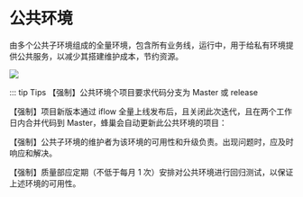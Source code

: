 # 公共环境

由多个公共子环境组成的全量环境，包含所有业务线，运行中，用于给私有环境提供公共服务，以减少其搭建维护成本，节约资源。

<a data-fancybox title="" href="/assets/public.png">![](/assets/public.png)</a>

::: tip Tips
【强制】公共环境个项目要求代码分支为 Master 或 release

【强制】项目新版本通过 iflow 全量上线发布后，且关闭此次迭代，且在两个工作日内合并代码到 Master，蜂巢会自动更新此公共环境的项目：

【强制】公共子环境的维护者为该环境的可用性和升级负责。出现问题时，应及时响应和解决。

【强制】质量部应定期（不低于每月 1 次）安排对公共环境进行回归测试，以保证上述环境的可用性。
